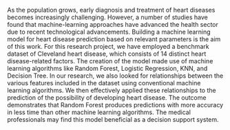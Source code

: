
As the population grows, early diagnosis and treatment of heart diseases becomes increasingly challenging. However, a number of studies have found that machine-learning approaches have advanced the health sector due to recent technological advancements. Building a machine learning model for heart disease prediction based on relevant parameters is the aim of this work. For this research project, we have employed a benchmark dataset of Cleveland heart disease, which consists of 14 distinct heart disease-related factors. The creation of the model made use of machine learning algorithms like Random Forest, Logistic Regression, KNN, and Decision Tree. In our research, we also looked for relationships between the various features included in the dataset using conventional machine learning algorithms. We then effectively applied these relationships to the prediction of the possibility of developing heart disease. The outcome demonstrates that Random Forest produces predictions with more accuracy in less time than other machine learning algorithms. The medical professionals may find this model beneficial as a decision support system.
